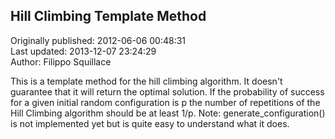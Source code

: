 ## Hill Climbing Template Method  
Originally published: 2012-06-06 00:48:31  
Last updated: 2013-12-07 23:24:29  
Author: Filippo Squillace  
  
This is a template method for the hill climbing algorithm. It doesn't guarantee that it will return the optimal solution. If the probability of success for a given initial random configuration is p the number of repetitions of the Hill Climbing algorithm should be at least 1/p.
Note: generate_configuration() is not implemented yet but is quite easy to understand what it does.